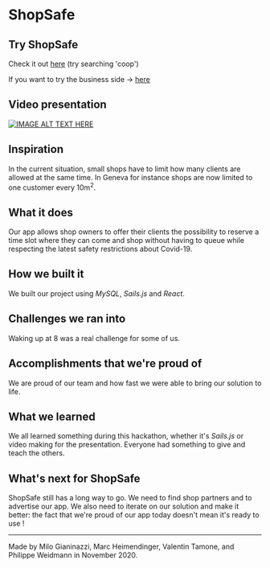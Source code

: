 # ShopSafe

## Try ShopSafe
Check it out [here](https://shopsafe-app.ch/)  (try searching 'coop')

If you want to try the business side -> [here](https://business.shopsafe-app.ch/) 

## Video presentation
[![IMAGE ALT TEXT HERE](https://img.youtube.com/vi/Aubhwls751s/0.jpg)](https://www.youtube.com/watch?v=Aubhwls751s)

## Inspiration
In the current situation, small shops have to limit how many clients are allowed at the same time. In Geneva for instance shops are now limited to one customer every 10m<sup>2</sup>.

## What it does
Our app allows shop owners to offer their clients the possibility to reserve a time slot where they can come and shop without having to queue while respecting the latest safety restrictions about Covid-19.

## How we built it
We built our project using _MySQL_, _Sails.js_ and _React_.

## Challenges we ran into
Waking up at 8 was a real challenge for some of us.

## Accomplishments that we're proud of
We are proud of our team and how fast we were able to bring our solution to life.

## What we learned
We all learned something during this hackathon, whether it's _Sails.js_ or video making for the presentation. Everyone had something to give and teach the others.

## What's next for ShopSafe
ShopSafe still has a long way to go. We need to find shop partners and to advertise our app. We also need to iterate on our solution and make it better: the fact that we're proud of our app today doesn't mean it's ready to use !

---

Made by Milo Gianinazzi, Marc Heimendinger, Valentin Tamone, and Philippe Weidmann in November 2020.
